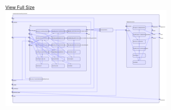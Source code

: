 [View Full Size](https://raw.githubusercontent.com/mingfang/terraform-k8s-modules/master/modules/kubernetes/efs-provisioner/diagram.svg?sanitize=true)<img src="diagram.svg"/>
